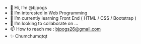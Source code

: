 - 👋 Hi, I’m @bjpogs
- 👀 I’m interested in Web Programming
- 🌱 I’m currently learning Front End ( HTML / CSS / Bootstrap )
- 💞️ I’m looking to collaborate on ...
- 📫 How to reach me : bjpogs26@gmail.com
- ✨ Chumchumqtqt 

<!---
bjpogs/bjpogs is a ✨ special ✨ repository because its `README.md` (this file) appears on your GitHub profile.
You can click the Preview link to take a look at your changes.
--->
